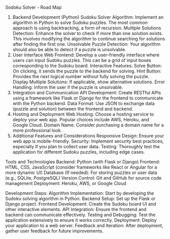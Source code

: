 Sodoku Solver - Road Map

1. Backend Development (Python)
Sudoku Solver Algorithm: Implement an algorithm in Python to solve Sudoku puzzles. The most common approach is using backtracking, a form of recursion.
Multiple Solutions Detection: Enhance the solver to check if more than one solution exists. This involves modifying the algorithm to continue searching for solutions after finding the first one.
Unsolvable Puzzle Detection: Your algorithm should also be able to detect if a puzzle is unsolvable.
2. User Interface
Web Frontend: Develop a user-friendly interface where users can input Sudoku puzzles. This can be a grid of input boxes corresponding to the Sudoku board.
Interactive Features:
Solve Button: On clicking, it sends the puzzle to the backend for solving.
Hint Button: Provides the next logical number without fully solving the puzzle.
Display Multiple Solutions: If applicable, show alternative solutions.
Error Handling: Inform the user if the puzzle is unsolvable.
3. Integration and Communication
API Development: Create RESTful APIs using a framework like Flask or Django for the frontend to communicate with the Python backend.
Data Format: Use JSON to exchange data (puzzle and solution) between the frontend and backend.
4. Hosting and Deployment
Web Hosting: Choose a hosting service to deploy your web app. Popular choices include AWS, Heroku, and Google Cloud.
Domain Name: Consider purchasing a domain name for a more professional look.
5. Additional Features and Considerations
Responsive Design: Ensure your web app is mobile-friendly.
Security: Implement security best practices, especially if you plan to collect user data.
Testing: Thoroughly test the application for different Sudoku puzzles, including edge cases.

Tools and Technologies
Backend: Python (with Flask or Django)
Frontend: HTML, CSS, JavaScript (consider frameworks like React or Angular for a more dynamic UI)
Database (If needed): For storing puzzles or user data (e.g., SQLite, PostgreSQL)
Version Control: Git and GitHub for source code management
Deployment: Heroku, AWS, or Google Cloud

Development Steps:
Algorithm Implementation: Start by developing the Sudoku solving algorithm in Python.
Backend Setup: Set up the Flask or Django project.
Frontend Development: Create the Sudoku board UI and other interactive elements.
API Integration: Ensure the frontend and backend can communicate effectively.
Testing and Debugging: Test the application extensively to ensure it works correctly.
Deployment: Deploy your application to a web server.
Feedback and Iteration: After deployment, gather user feedback for future improvements.